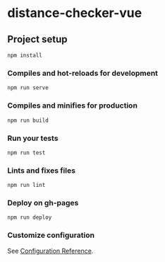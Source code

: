 # distance-checker-vue

## Project setup
```
npm install
```

### Compiles and hot-reloads for development
```
npm run serve
```

### Compiles and minifies for production
```
npm run build
```

### Run your tests
```
npm run test
```

### Lints and fixes files
```
npm run lint
```

### Deploy on gh-pages
```
npm run deploy
```

### Customize configuration
See [Configuration Reference](https://cli.vuejs.org/config/).
